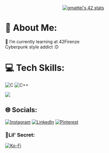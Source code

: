 <div style="text-align: center;" > <a href="https://github.com/JaeSeoKim/badge42"><img src="https://badge42.vercel.app/api/v2/cljimj8xo002508mj1jcrkhh6/stats?cursusId=21&coalitionId=285" alt="gmattei's 42 stats" /></a> </div>

# 💫 About Me:
🌱 I’m currently learning at 42Firenze<br>Cyberpunk style addict :D

# 💻 Tech Skills:
![C](https://img.shields.io/badge/c-%2300599C.svg?style=flat&logo=c&logoColor=white) ![C++](https://img.shields.io/badge/c++-%2300599C.svg?style=flat&logo=c%2B%2B&logoColor=white)

[![](https://visitcount.itsvg.in/api?id=gmattei&icon=0&color=0)](https://visitcount.itsvg.in)

## 🌐 Socials:
[![Instagram](https://img.shields.io/badge/Instagram-%23E4405F.svg?logo=Instagram&logoColor=white)](https://instagram.com/@arkarayn) [![LinkedIn](https://img.shields.io/badge/LinkedIn-%230077B5.svg?logo=linkedin&logoColor=white)](https://linkedin.com/in/https://www.linkedin.com/in/giovanni-mattei-7a74b8265) [![Pinterest](https://img.shields.io/badge/Pinterest-%23E60023.svg?logo=Pinterest&logoColor=white)](https://pinterest.com/Arkarayn_) 

  ### 💞Lil' Secret:
  [![Ko-Fi](https://img.shields.io/badge/Ko--fi-F16061?style=for-the-badge&logo=ko-fi&logoColor=white)](https://ko-fi.com/https://ko-fi.com/arkarayn) 
